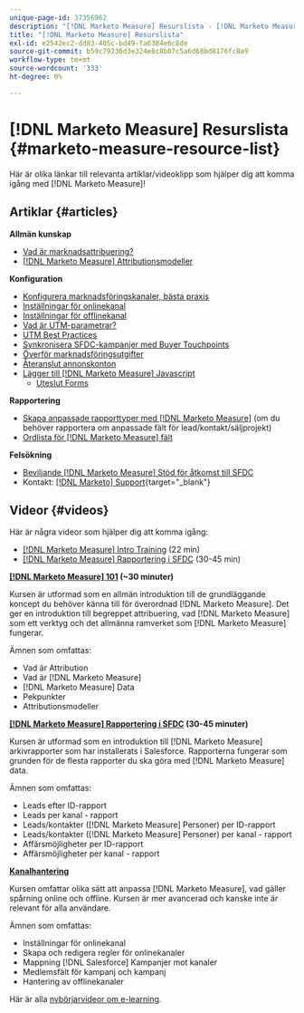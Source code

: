 ```yaml
---
unique-page-id: 37356962
description: "[!DNL Marketo Measure] Resurslista - [!DNL Marketo Measure] - Produktdokumentation"
title: "[!DNL Marketo Measure] Resurslista"
exl-id: e2542ec2-dd83-405c-bd49-fa6384e6c8de
source-git-commit: b59c79236d3e324e8c8b07c5a6d68bd8176fc8a9
workflow-type: tm+mt
source-wordcount: '333'
ht-degree: 0%

---
```


# [!DNL Marketo Measure] Resurslista {#marketo-measure-resource-list}

Här är olika länkar till relevanta artiklar/videoklipp som hjälper dig att komma igång med [!DNL Marketo Measure]!

## Artiklar {#articles}

**Allmän kunskap**

* [Vad är marknadsattribuering?](/help/introduction-to-marketo-measure/overview-resources/marketing-attribution.md)
* [[!DNL Marketo Measure] Attributionsmodeller](/help/introduction-to-marketo-measure/overview-resources/marketo-measure-attribution-models.md)

**Konfiguration**

* [Konfigurera marknadsföringskanaler, bästa praxis](/help/channel-tracking-and-setup/online-channels/marketing-channels-and-subchannels.md)
* [Inställningar för onlinekanal](/help/channel-tracking-and-setup/online-channels/online-custom-channel-setup.md)
* [Inställningar för offlinekanal](/help/channel-tracking-and-setup/offline-channels/offline-custom-channel-setup.md)
* [Vad är UTM-parametrar?](/help/channel-tracking-and-setup/online-channels/utm-parameters.md)
* [UTM Best Practices](/help/channel-tracking-and-setup/online-channels/best-practices-for-setting-up-utm-parameters.md)
* [Synkronisera SFDC-kampanjer med Buyer Touchpoints](/help/channel-tracking-and-setup/offline-channels/campaigns-and-campaign-members.md)
* [Överför marknadsföringsutgifter](/help/marketing-spend/spend-management/marketing-channel-costs.md#uploading-marketing-costs)
* [Återanslut annonskonton](/help/api-connections/utilizing-marketo-measures-api-connections/reauthorizing-connected-accounts.md)
* [Lägger till [!DNL Marketo Measure] Javascript](/help/marketo-measure-tracking/setting-up-tracking/adding-marketo-measure-script.md)
   * [Uteslut Forms](/help/marketo-measure-tracking/setting-up-tracking/excluding-marketo-measure-from-specific-forms.md)

**Rapportering**

* [Skapa anpassade rapporttyper med [!DNL Marketo Measure]](/help/marketo-measure-salesforce-reporting/new-report-types/creating-custom-marketo-measure-report-types.md) (om du behöver rapportera om anpassade fält för lead/kontakt/säljprojekt)
* [Ordlista för [!DNL Marketo Measure] fält](/help/introduction-to-marketo-measure/overview-resources/glossary-of-marketo-measure-fields.md)

**Felsökning**

* [Beviljande [!DNL Marketo Measure] Stöd för åtkomst till SFDC](/help/miscellaneous/other-related-resources/granting-salesforce-access-to-marketo-measure-support.md)
* Kontakt: [[!DNL Marketo] Support](https://nation.marketo.com/t5/support/ct-p/Support){target=&quot;_blank&quot;}

## Videor {#videos}

Här är några videor som hjälper dig att komma igång:

* [[!DNL Marketo Measure] Intro Training](https://embed.vidyard.com/watch/Pb4DuWJwtFgw3jUBDGneb4) (22 min)
* [[!DNL Marketo Measure] Rapportering i SFDC](https://universityonline.marketo.com/courses/bizible-and-salesforce/) (30-45 min)

**[[!DNL Marketo Measure] 101](https://universityonline.marketo.com/courses/bizible-101/) (~30 minuter)**

Kursen är utformad som en allmän introduktion till de grundläggande koncept du behöver känna till för överordnad [!DNL Marketo Measure]. Det ger en introduktion till begreppet attribuering, vad [!DNL Marketo Measure] som ett verktyg och det allmänna ramverket som [!DNL Marketo Measure] fungerar.

Ämnen som omfattas:

* Vad är Attribution
* Vad är [!DNL Marketo Measure]
* [!DNL Marketo Measure] Data
* Pekpunkter
* Attributionsmodeller

**[[!DNL Marketo Measure] Rapportering i SFDC](https://universityonline.marketo.com/courses/bizible-and-salesforce/) (30-45 minuter)**

Kursen är utformad som en introduktion till [!DNL Marketo Measure] arkivrapporter som har installerats i Salesforce. Rapporterna fungerar som grunden för de flesta rapporter du ska göra med [!DNL Marketo Measure] data.

Ämnen som omfattas:

* Leads efter ID-rapport
* Leads per kanal - rapport
* Leads/kontakter ([!DNL Marketo Measure] Personer) per ID-rapport
* Leads/kontakter ([!DNL Marketo Measure] Personer) per kanal - rapport
* Affärsmöjligheter per ID-rapport
* Affärsmöjligheter per kanal - rapport

**[Kanalhantering](https://universityonline.marketo.com/courses/bizible-fundamentals-channel-management/)**

Kursen omfattar olika sätt att anpassa [!DNL Marketo Measure], vad gäller spårning online och offline. Kursen är mer avancerad och kanske inte är relevant för alla användare.

Ämnen som omfattas:

* Inställningar för onlinekanal
* Skapa och redigera regler för onlinekanaler
* Mappning [!DNL Salesforce] Kampanjer mot kanaler
* Medlemsfält för kampanj och kampanj
* Hantering av offlinekanaler

Här är alla [nybörjarvideor om e-learning](https://universityonline.marketo.com/#/library/bySubject/new-to-bizible/trails?_k=d1454j).

